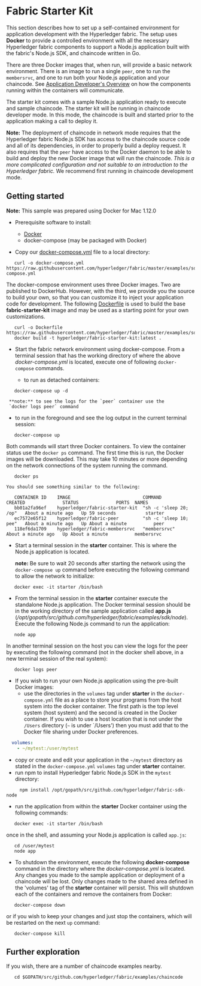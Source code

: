 # Fabric Starter Kit

This section describes how to set up a self-contained environment for
application development with the Hyperledger fabric. The setup
uses **Docker** to provide a controlled environment with all the necessary
Hyperledger fabric components to support a Node.js application built with
the fabric's Node.js SDK, and chaincode written in Go.

There are three Docker images that, when run, will provide a basic
network environment. There is an image to run a single `peer`, one to run
the `membersrvc`, and one to run both your Node.js application and your
chaincode. See [Application Developer's Overview](http://fabric-sdk-node.readthedocs.io/en/latest/app-overview) on how the
components running within the containers will communicate.

The starter kit comes with a sample Node.js application ready to execute and
sample chaincode. The starter kit will be running in chaincode developer mode.
In this mode, the chaincode is built and started prior to the application
making a call to deploy it.

**Note:** The deployment of chaincode in network mode requires that the
Hyperledger fabric Node.js SDK has access to the chaincode source code and all
of its dependencies, in order to properly build a deploy request. It also
requires that the `peer` have access to the Docker daemon to be able to build
and deploy the new Docker image that will run the chaincode. *This is a more
complicated configuration and not suitable to an introduction to the
Hyperledger fabric.* We recommend first running in chaincode development mode.

## Getting started

**Note:** This sample was prepared using Docker for Mac 1.12.0

* Prerequisite software to install:

  * [Docker](https://www.docker.com/products/overview)
  * docker-compose (may be packaged with Docker)

* Copy our [docker-compose.yml](https://raw.githubusercontent.com/hyperledger/fabric/master/examples/sdk/node/docker-compose.yml) file to a local directory:

```
   curl -o docker-compose.yml https://raw.githubusercontent.com/hyperledger/fabric/master/examples/sdk/node/docker-compose.yml
```
  The docker-compose environment uses three Docker images. Two are published to
  DockerHub. However, with the third, we provide you the source to build your own,
  so that you can customize it to inject your application code for development. The following    [Dockerfile](https://raw.githubusercontent.com/hyperledger/fabric/master/examples/sdk/node/Dockerfile)
  is used to build the base **fabric-starter-kit** image and may be used as
  a starting point for your own customizations.

```
   curl -o Dockerfile https://raw.githubusercontent.com/hyperledger/fabric/master/examples/sdk/node/Dockerfile
   docker build -t hyperledger/fabric-starter-kit:latest .
```

* Start the fabric network environment using docker-compose. From a terminal
session that has the working directory of where the above *docker-compose.yml*
is located, execute one of following `docker-compose` commands.

   * to run as detached containers:

```
   docker-compose up -d
```
     **note:** to see the logs for the `peer` container use the
     `docker logs peer` command

   * to run in the foreground and see the log output in the current terminal
   session:

```
   docker-compose up
```

  Both commands will start three Docker containers. To view the container
  status use the `docker ps` command. The first time this is run, the Docker
  images will be downloaded. This may take 10 minutes or more depending on the
  network connections of the system running the command.

```
   docker ps
```
    You should see something similar to the following:

```
   CONTAINER ID    IMAGE                           COMMAND                  CREATED              STATUS              PORTS  NAMES
   bb01a2fa96ef    hyperledger/fabric-starter-kit  "sh -c 'sleep 20; /op"   About a minute ago   Up 59 seconds           starter
   ec7572e65f12    hyperledger/fabric-peer         "sh -c 'sleep 10; pee"   About a minute ago   Up About a minute          peer
   118ef6da1709    hyperledger/fabric-membersrvc   "membersrvc"             About a minute ago   Up About a minute          membersrvc
```

* Start a terminal session in the **starter** container. This is where the
Node.js application is located.

  **note:** Be sure to wait 20 seconds after starting the network using the
  `docker-compose up` command before executing the following command to allow
  the network to initialize:

```
   docker exec -it starter /bin/bash
```

* From the terminal session in the **starter** container execute the standalone
Node.js application. The Docker terminal session should be in the working
directory of the sample application called **app.js**  (*/opt/gopath/src/github.com/hyperledger/fabric/examples/sdk/node*). Execute
the following Node.js command to run the application:

```
   node app
```
   In another terminal session on the host you can view the logs for the peer
   by executing the following command (not in the docker shell above, in a new
   terminal session of the real system):

```
   docker logs peer
```

* If you wish to run your own Node.js application using the pre-built Docker
images:
   * use the directories in the `volumes` tag under **starter** in the
   `docker-compose.yml` file as a place to store your programs from the host
   system into the docker container. The first path is the top level system
   (host system) and the second is created in the Docker container. If you wish
   to use a host location that is not under the `/Users` directory (`~` is
     under `/Users') then you must add that to the Docker file sharing
     under Docker preferences.

```yaml
  volumes:
    - ~/mytest:/user/mytest
```
   * copy or create and edit your application in the `~/mytest` directory as
   stated in the `docker-compose.yml` `volumes` tag under **starter** container.
   * run npm to install Hyperledger fabric Node.js SDK in the `mytest` directory:

```
     npm install /opt/gopath/src/github.com/hyperledger/fabric-sdk-node
```
   * run the application from within the **starter** Docker container using the
     following commands:

```
   docker exec -it starter /bin/bash
```
   once in the shell, and assuming your Node.js application is called `app.js`:

```
   cd /user/mytest
   node app
```
* To shutdown the environment, execute the following **docker-compose** command
in the directory where the *docker-compose.yml* is located. Any changes you made
to the sample application or deployment of a chaincode will be lost. Only
changes made to the shared area defined in the 'volumes' tag of the **starter**
container will persist.  This will shutdown each of the containers and remove
the containers from Docker:

```
   docker-compose down
```
   or if you wish to keep your changes and just stop the containers, which will
   be restarted on the next `up` command:

```
   docker-compose kill
```

## Further exploration

If you wish, there are a number of chaincode examples nearby.
```
   cd $GOPATH/src/github.com/hyperledger/fabric/examples/chaincode
```
